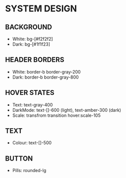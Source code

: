 # SYSTEM DESIGN

## BACKGROUND
- White: bg-[#f2f2f2]
- Dark: bg-[#1f1f23]

## HEADER BORDERS
- White: border-b border-gray-200
- Dark: border-b border-gray-800

## HOVER STATES
- Text: text-gray-400
- DarkMode: text-[<anyColour>]-600 (light), text-amber-300 (dark)
- Scale: transfrom transition hover:scale-105

## TEXT
- Colour: text-[<anyColour>]-500

## BUTTON
- Pills: rounded-lg
